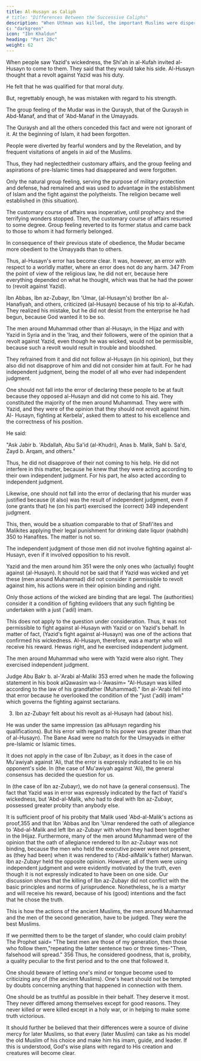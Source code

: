 ```yaml
---
title: Al-Husayn as Caliph
# title: "Differences Between the Successive Caliphs"
description: "When Uthman was killed, the important Muslims were dispersed over the various cities. They were not present when the oath of allegiance was rendered to Ali"
c: "darkgreen"
icon: "Ibn Khaldun"
heading: "Part 28c"
weight: 62
---
```



When people saw Yazid's wickedness, the Shi'ah in al-Kufah invited al-Husayn to come to them. They said that they would take his side. Al-Husayn thought that a revolt against Yazid was his duty. 

He felt that he was qualified for that moral duty. <!--  had (that power) in view of his qualifications and strength. His qualifications were as good as he thought, and
better.  -->

But, regrettably enough, he was mistaken with regard to his strength. 

The group feeling of the Mudar was in the Quraysh, that of the Quraysh in Abd-Manaf, and that of 'Abd-Manaf in the Umayyads. 

The Quraysh and all the others conceded this fact and were not ignorant of it. At the beginning of Islam, it had been forgotten. 

People were diverted by fearful wonders and by the Revelation, and by frequent visitations of angels in aid of the Muslims. 

Thus, they had neglectedtheir customary affairs, and the group feeling and aspirations of pre-Islamic times had disappeared and were forgotten. 

Only the natural group feeling, serving the purpose of military protection and defense, had remained and was used to advantage in the establishment of Islam and the fight against the polytheists. The religion became well established in (this situation). 

The customary course of affairs was inoperative, until prophecy and the terrifying wonders stopped. Then, the customary course of affairs resumed to some degree. Group feeling reverted to its former status and came back to those to whom it had formerly belonged. 

In consequence of their previous state of obedience, the Mudar became more obedient to the Umayyads than to others.

Thus, al-Husayn's error has become clear. It was, however, an error with
respect to a worldly matter, where an error does not do any harm. 347 From the
point of view of the religious law, he did not err, because here everything depended
on what he thought, which was that he had the power to (revolt against Yazid). 

Ibn Abbas, Ibn az-Zubayr, Ibn 'Umar, (al-Husayn's) brother Ibn al-Hanafiyah, and others, criticized (al-Husayn) because of his trip to al-Kufah. They realized his mistake, but he did not desist from the enterprise he had begun, because God
wanted it to be so.

The men around Muhammad other than al-Husayn, in the Hijaz and with
Yazid in Syria and in the 'Iraq, and their followers, were of the opinion that a revolt
against Yazid, even though he was wicked, would not be permissible, because such
a revolt would result in trouble and bloodshed. 

They refrained from it and did not follow al-Husayn (in his opinion), but they also did not disapprove of him and did
not consider him at fault. For he had independent judgment, being the model of all
who ever had independent judgment. 

One should not fall into the error of declaring these people to be at fault because they opposed al-Husayn and did not come to his
aid. They constituted the majority of the men around Muhammad. They were with
Yazid, and they were of the opinion that they should not revolt against him. Al-
Husayn, fighting at Kerbela', asked them to attest to his excellence and the
correctness of his position. 

He said:

"Ask Jabir b. 'Abdallah, Abu Sa'id (al-Khudri), Anas b. Malik, Sahl b. Sa'd, Zayd b. Arqam, and others." 

Thus, he did not disapprove of their not coming to his help. He did not interfere in this matter, because he knew that they were acting according to their own independent judgment. For his part, he also acted according to independent judgment.

Likewise, one should not fall into the error of declaring that his murder was justified because (it also) was the result of independent judgment, even if (one grants that) he (on his part) exercised the (correct) 349 independent judgment. 

This, then, would be a situation comparable to that of Shafi'ites and Malikites applying their legal punishment for drinking date liquor (nabhdh) 350 to Hanafites. The matter is not so. 

The independent judgment of those men did not involve fighting against al-Husayn, even if it involved opposition to his revolt.

Yazid and the men around him 351 were the only ones who (actually) fought against (al-Husayn). It should not be said that if Yazid was wicked and yet these (men around Muhammad) did not consider it permissible to revolt against him, his actions
were in their opinion binding and right. 

Only those actions of the wicked are binding that are legal. The (authorities) consider it a condition of
fighting evildoers that any such fighting be undertaken with a just ('adil) imam.

This does not apply to the question under consideration. Thus, it was not permissible to fight against al-Husayn with Yazid or on Yazid's behalf. In matter of fact, (Yazid's fight against al-Husayn) was one of the actions that confirmed his
wickedness. Al-Husayn, therefore, was a martyr who will receive his reward. Hewas right, and he exercised independent judgment. 

The men around Muhammad who were with Yazid <!-- 352 --> were also right. They exercised independent judgment.

Judge Abu Bakr b. al-'Arabi al-Maliki 353 erred when he made the following statement in his book alQawasim wa-l-'Awasim= "Al-Husayn was killed according to the law of his grandfather (Muhammad)." Ibn al-'Arabi fell into that error because
he overlooked the condition of the "just ('adil) imam" which governs the fighting
against sectarians.


3. Ibn az-Zubayr felt about his revolt as al-Husayn had (about his). 

He was under the same impression (as alHusayn regarding his qualifications). But his error with regard to his power was greater (than that of al-Husayn). The Bane Asad were no match for the Umayyads in either pre-Islamic or Islamic times. 

It does not apply in the case of Ibn Zubayr, as it does in the case of Mu'awiyah against 'Ali, that the error is expressly indicated to lie on his opponent's side. In (the case of Mu'awiyah against 'Ali), the general consensus has decided the question for us. 

In (the case of Ibn az-Zubayr), we do not have (a general consensus). The fact that Yazid was in error was expressly indicated by the fact of Yazid's wickedness, but 'Abd-al-Malik, who had to deal with Ibn az-Zubayr, possessed greater probity than anybody else. 

It is sufficient proof of his probity that Malik used 'Abd-al-Malik's actions as
proof,355 and that Ibn 'Abbas and Ibn 'Umar rendered the oath of allegiance to
'Abd-al-Malik and left Ibn az-Zubayr with whom they had been together in the
IHijaz. Furthermore, many of the men around Muhammad were of the opinion that
the oath of allegiance rendered to Ibn az-Zubayr was not binding, because the men
who held the executive power were not present, as (they had been) when it was
rendered to ('Abd-alMalik's father) Marwan. Ibn az-Zubayr held the opposite
opinion. However, all of them were using independent judgment and were evidently
motivated by the truth, even though it is not expressly indicated to have been on one
side. Our discussion shows that the killing of Ibn az-Zubayr did not conflict with the
basic principles and norms of jurisprudence. Nonetheless, he is a martyr and will
receive his reward, because of his (good) intentions and the fact that he chose the
truth.

This is how the actions of the ancient Muslims, the men around Muhammad and the men of the second generation, have to be judged. They were the best Muslims. 

If we permitted them to be the target of slander, who could
claim probity! The Prophet said= "The best men are those of my generation, then
those who follow them,"repeating the latter sentence two or three times-"Then,
falsehood will spread." 356 Thus, he considered goodness, that is, probity, a quality
peculiar to the first period and to the one that followed it.

One should beware of letting one's mind or tongue become used to criticizing any of (the ancient Muslims). One's heart should not be tempted by doubts concerning anything that happened in connection with them. 

One should be as truthful as possible in their behalf. They deserve it most. They never differed among themselves except for good reasons. They never killed or were killed except in a holy war, or in helping to make some truth victorious.

It should further be believed that their differences were a source of divine mercy for later Muslims, so that every (later Muslim) can take as his model the old Muslim of his choice and make him his imam, guide, and leader. If this is understood, God's wise plans with regard to His creation and creatures will become clear.

